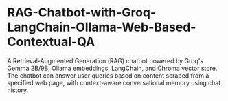 # RAG-Chatbot-with-Groq-LangChain-Ollama-Web-Based-Contextual-QA
A Retrieval-Augmented Generation (RAG) chatbot powered by Groq's Gemma 2B/9B, Ollama embeddings, LangChain, and Chroma vector store. The chatbot can answer user queries based on content scraped from a specified web page, with context-aware conversational memory using chat history.
